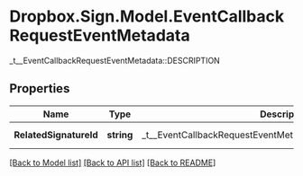 # Dropbox.Sign.Model.EventCallbackRequestEventMetadata
_t__EventCallbackRequestEventMetadata::DESCRIPTION

## Properties

Name | Type | Description | Notes
------------ | ------------- | ------------- | -------------
**RelatedSignatureId** | **string** |  _t__EventCallbackRequestEventMetadata::RELATED_SIGNATURE_ID  | [optional] **ReportedForAccountId** | **string** |  _t__EventCallbackRequestEventMetadata::REPORTED_FOR_ACCOUNT_ID  | [optional] **ReportedForAppId** | **string** |  _t__EventCallbackRequestEventMetadata::REPORTED_FOR_APP_ID  | [optional] **EventMessage** | **string** |  _t__EventCallbackRequestEventMetadata::EVENT_MESSAGE  | [optional] 

[[Back to Model list]](../README.md#documentation-for-models) [[Back to API list]](../README.md#documentation-for-api-endpoints) [[Back to README]](../README.md)

